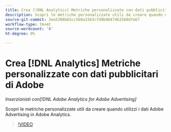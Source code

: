 ```yaml
---
title: Crea [!DNL Analytics] Metriche personalizzate con dati pubblicitari di Adobe
description: Scopri le metriche personalizzate utili da creare quando utilizzi i dati Adobe Advertising in Adobe Analytics.
source-git-commit: 3ea5208bb5cc560a1563cfd9b9647462560d7e67
workflow-type: tm+mt
source-wordcount: '0'
ht-degree: 0%

---
```


# Crea [!DNL Analytics] Metriche personalizzate con dati pubblicitari di Adobe

*Inserzionisti con[!DNL Adobe Analytics for Adobe Advertising]*

Scopri le metriche personalizzate utili da creare quando utilizzi i dati Adobe Advertising in Adobe Analytics.

>[!VIDEO](https://video.tv.adobe.com/v/33919)
